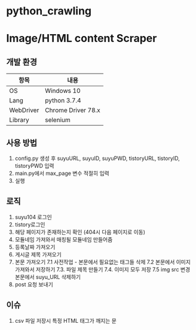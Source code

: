 # python_crawling
# Image/HTML content Scraper

## 개발 환경
| 항목 | 내용 |
| --- | --- |
| OS | Windows 10 |
| Lang | python 3.7.4 |
| WebDriver | Chrome Driver 78.x |
| Library | selenium |

## 사용 방법

1. config.py 생성 후 suyuURL, suyuID, suyuPWD, tistoryURL, tistoryID,  tistoryPWD 입력
2. main.py에서 max_page 변수 적절히 입력
3. 실행


## 로직

1. suyu104 로그인
2. tistory로그인
3. 해당 페이지가 존재하는지 확인 (404시 다음 페이지로 이동)
4. 모듈네임 가져와서 매칭될 모듈네임 만들어줌
5. 등록날짜 가져오기
6. 게시글 제목 가져오기
7. 본문 가져오기
7.1 사전작업 - 본문에서 필요없는 태그들 삭제
7.2 본문에서 이미지 가져와서 저장하기
7.3. 파일 제목 만들기
7.4. 이미지 모두 저장
7.5 img src 변경 본문에서 suyu_URL 삭제하기
8. post 요청 보내기

## 이슈
1. csv 파일 저장시 특정 HTML 태그가 깨지는 문
